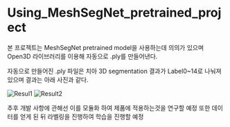 # Using_MeshSegNet_pretrained_project

본 프로젝트는 MeshSegNet pretrained model을 사용하는데 의의가 있으며 Open3D 라이브러리를 이용해 
자동으로 .ply를 만들어낸다.

자동으로 만들어진 .ply 파일은 치아 3D segmentation 결과가 Label0~14로 나눠져있으며 결과는 아래 사진과 같다.

![Resul1](https://user-images.githubusercontent.com/60414838/150639325-f2219f7c-da93-4082-b3e0-14ed05bfa5aa.jpg)
![Result2](https://user-images.githubusercontent.com/60414838/150639328-4087170d-c2c0-4165-bc21-326f8682a421.jpg)



추후 개발 사항에 관해선 이를 모듈화 하여 제품에 적용하는것을 연구할 예정 
또한 데이터를 얻게 된 뒤 라벨링을 진행하여 학습을 진행할 예정 
